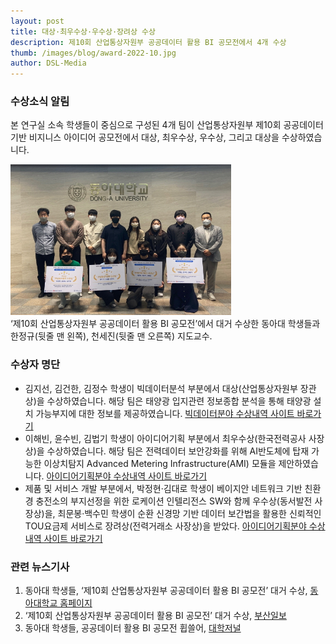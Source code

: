 ```yaml
---
layout: post
title: 대상·최우수상·우수상·장려상 수상
description: 제10회 산업통상자원부 공공데이터 활용 BI 공모전에서 4개 수상
thumb: /images/blog/award-2022-10.jpg
author: DSL-Media
---
```


### 수상소식 알림

본 연구실 소속 학생들이 중심으로 구성된 4개 팀이 산업통상자원부 제10회 공공데이터 기반 비지니스 아이디어 공모전에서 대상, 최우수상, 우수상, 그리고 대상을 수상하였습니다.

<div id="fig:award-data-science-labs">
  <img src="/images/blog/award-2022-10.jpg" style="display: inline; margin: 0; width: 70%" />
</div>
<span class="text-figure-legend">
‘제10회 산업통상자원부 공공데이터 활용 BI 공모전’에서 대거 수상한 동아대 학생들과 한정규(뒷줄 맨 왼쪽), 천세진(뒷줄 맨 오른쪽) 지도교수.
</span>

### 수상자 명단

- 김지선, 김건한, 김정수 학생이 빅데이터분석 부분에서 대상(산업통상자원부 장관상)을 수상하였습니다. 해당 팀은 태양광 입지관련 정보종합 분석을 통해 태양광 설치 가능부지에 대한 정보를 제공하였습니다. 
[빅데이터분야 수상내역 사이트 바로가기](https://datacontest.kr/board/view/97533073/3694)
- 이해빈, 윤수빈, 김법기 학생이 아이디어기획 부분에서 최우수상(한국전력공사 사장상)을 수상하였습니다. 해당 팀은 전력데이터 보안강화를 위해 AI반도체에 탑재 가능한 이상치탐지 Advanced Metering Infrastructure(AMI) 모듈을 제안하였습니다.
[아이디어기획분야 수상내역 사이트 바로가기](https://datacontest.kr/board/view/97533073/3692)
- 제품 및 서비스 개발 부분에서, 박정현·김대로 학생이 베이지안 네트워크 기반 친환경 충전소의 부지선정을 위한 로케이션 인텔리전스 SW와 함께 우수상(동서발전 사장상)을, 최문봉·백수민 학생이 순환 신경망 기반 데이터 보간법을 활용한 신뢰적인 TOU요금제 서비스로 장려상(전력거래소 사장상)을 받았다.
[아이디어기획분야 수상내역 사이트 바로가기](https://datacontest.kr/board/view/97533073/3693)


### 관련 뉴스기사
1. 동아대 학생들, ‘제10회 산업통상자원부 공공데이터 활용 BI 공모전’ 대거 수상, [동아대학교 홈페이지](http://www.donga.ac.kr/gzSub_001007001.aspx?NUM=720200)
2. ‘제10회 산업통상자원부 공공데이터 활용 BI 공모전’ 대거 수상, [부산일보](https://www.busan.com/view/busan/view.php?code=2022100714293813714)
3. 동아대 학생들, 공공데이터 활용 BI 공모전 휩쓸어, [대학저널](http://www.dhnews.co.kr/news/articleView.html?idxno=207910)
